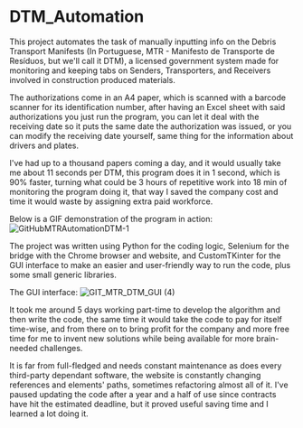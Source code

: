 # DTM_Automation
This project automates the task of manually inputting info on the Debris Transport Manifests (In Portuguese, MTR - Manifesto de Transporte de Resíduos, but we'll call it DTM), a licensed government system made for monitoring and keeping tabs on Senders, Transporters, and Receivers involved in construction produced materials.

The authorizations come in an A4 paper, which is scanned with a barcode scanner for its identification number, after having an Excel sheet with said authorizations you just run the program, you can let it deal with the receiving date so it puts the same date the 
authorization was issued, or you can modify the receiving date yourself, same thing for the information about drivers and plates.

I've had up to a thousand papers coming a day, and it would usually take me about 11 seconds per DTM, this program does it in 1 second, which is 90% faster, turning what could be 3 hours of repetitive work into 18 min of monitoring the program doing it, that way I saved the company cost and time it would waste by assigning extra paid workforce.

Below is a GIF demonstration of the program in action:
![GitHubMTRAutomationDTM-1](https://github.com/miguelmsdev/DTM_Automation/assets/83340893/d5c8a6d8-a925-4e57-89b2-ecee417a6699)

The project was written using Python for the coding logic, Selenium for the bridge with the Chrome browser and website, and CustomTKinter for the GUI interface to make an easier and user-friendly way to run the code, plus some small generic libraries.

The GUI interface:
![GIT_MTR_DTM_GUI (4)](https://github.com/miguelmsdev/DTM_Automation/assets/83340893/da7b8dd8-4423-4b25-b1b8-0da58148bc01)

It took me around 5 days working part-time to develop the algorithm and then write the code, the same time it would take the code to pay for itself time-wise, and from there on to bring profit for the company and more free time for me to invent new solutions while being available for more brain-needed challenges.

It is far from full-fledged and needs constant maintenance as does every third-party dependant software, the website is constantly changing references and elements' paths, sometimes refactoring almost all of it.
I've paused updating the code after a year and a half of use since contracts have hit the estimated deadline, but it proved useful saving time and I learned a lot doing it.
